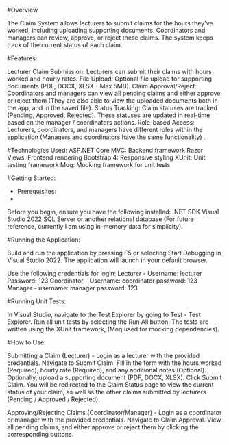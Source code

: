 #Overview

The Claim System allows lecturers to submit claims for the hours they've worked, including uploading supporting documents. Coordinators and managers can review, approve, or reject these claims. The system keeps track of the current status of each claim.

#Features:

Lecturer Claim Submission: Lecturers can submit their claims with hours worked and hourly rates.
File Upload: Optional file upload for supporting documents (PDF, DOCX, XLSX - Max 5MB).
Claim Approval/Reject: Coordinators and managers can view all pending claims and either approve or reject them (They are also able to view the uploaded documents both in the app, and in the saved file).
Status Tracking: Claim statuses are tracked (Pending, Approved, Rejected). These statuses are updated in real-time based on the manager / coordinators actions.
Role-based Access: Lecturers, coordinators, and managers have different roles within the application (Managers and coordinators have the same functionality) .

#Technologies Used:
ASP.NET Core MVC: Backend framework
Razor Views: Frontend rendering
Bootstrap 4: Responsive styling
XUnit: Unit testing framework
Moq: Mocking framework for unit tests

#Getting Started:
- Prerequisites:
- 
Before you begin, ensure you have the following installed:
.NET SDK
Visual Studio 2022
SQL Server or another relational database (For future reference, currently I am using in-memory data for simplicity).

#Running the Application:

Build and run the application by pressing F5 or selecting Start Debugging in Visual Studio 2022.
The application will launch in your default browser.

Use the following credentials for login:
Lecturer - 
Username: lecturer 
Password: 123
Coordinator - 
Username: coordinator 
password: 123
Manager -
username: manager
password: 123

#Running Unit Tests:

In Visual Studio, navigate to the Test Explorer by going to Test - Test Explorer.
Run all unit tests by selecting the Run All button.
The tests are written using the XUnit framework, (Moq used for mocking dependencies).

#How to Use:

Submitting a Claim (Lecturer) -
Login as a lecturer with the provided credentials.
Navigate to Submit Claim.
Fill in the form with the hours worked (Required), hourly rate (Required), and any additional notes (Optional).
Optionally, upload a supporting document (PDF, DOCX, XLSX).
Click Submit Claim.
You will be redirected to the Claim Status page to view the current status of your claim, as well as the other claims submitted by lecturers (Pending / Approved / Rejected).

Approving/Rejecting Claims (Coordinator/Manager) -
Login as a coordinator or manager with the provided credentials.
Navigate to Claim Approval.
View all pending claims, and either approve or reject them by clicking the corresponding buttons.

